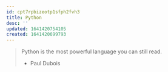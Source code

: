 ```yaml
---
id: cpt7rpbizeotp1sfph2fvh3
title: Python
desc: ''
updated: 1641420754105
created: 1641420699793
---
```



> Python is the most powerful language you can still read.
>
> - Paul Dubois
